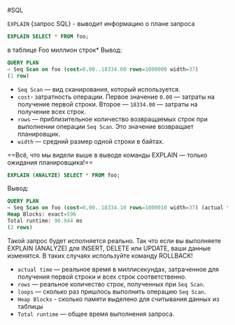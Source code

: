#SQL 

`EXPLAIN` {запрос SQL} - выводит информацию о плане запроса

```SQL
EXPLAIN SELECT * FROM foo;
```
в таблице Foo миллион строк*
Вывод:
```SQL
QUERY PLAN  
— Seq Scan on foo (cost=0.00..18334.00 rows=1000000 width=37)  
(1 row)
```

- `Seq Scan` — вид сканирования, который используется.  
- `cost`- затратность операции. Первое значение `0.00` — затраты на получение первой строки. Второе — `18334.00` — затраты на получение всех строк.  
- `rows` — приблизительное количество возвращаемых строк при выполнении операции `Seq Scan`. Это значение возвращает планировщик.
- `width` — средний размер одной строки в байтах.

==Всё, что мы видели выше в выводе команды EXPLAIN — только ожидания планировщика!==

```SQL
EXPLAIN (ANALYZE) SELECT * FROM foo;
```
Вывод:
```SQL
QUERY PLAN  
— Seq Scan on foo (cost=0.00..18334.10 rows=1000010 width=37) (actual time=0.012..61.524 rows=1000010 loops=1) 
Heap Blocks: exact=596
Total runtime: 90.944 ms  
(2 rows)
```
Такой запрос будет исполняется реально. Так что если вы выполняете EXPLAIN (ANALYZE) для INSERT, DELETE или UPDATE, ваши данные изменятся. В таких случаях используйте команду ROLLBACK!

- `actual time` — реальное время в миллисекундах, затраченное для получения первой строки и всех строк соответственно.  
- `rows` — реальное количество строк, полученных при `Seq Scan`.  
- `loops` — сколько раз пришлось выполнить операцию `Seq Scan`.  
- `Heap Blocks` - сколько памяти выделено для считывания данных из таблицы
- `Total runtime` — общее время выполнения запроса.
